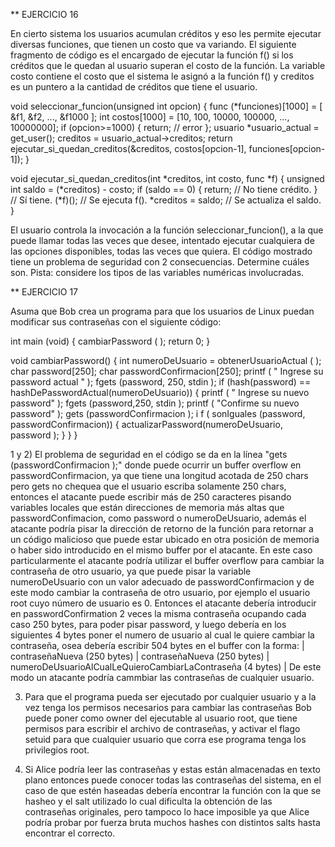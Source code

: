 ** EJERCICIO 16 

En cierto sistema los usuarios acumulan créditos y eso les permite ejecutar diversas funciones, que tienen un costo que va variando. 
El siguiente fragmento de código es el encargado de ejecutar la función f() si los créditos que le quedan al usuario superan el costo de la función. La variable costo
contiene el costo que el sistema le asignó a la función f() y creditos es un puntero a la cantidad de
créditos que tiene el usuario.

void seleccionar_funcion(unsigned int opcion) {
  func (*funciones)[1000] = [ &f1, &f2, ..., &f1000 ];
  int costos[1000] = [10, 100, 10000, 100000, ..., 10000000];
  if (opcion>=1000) { return; // error };
  usuario *usuario_actual = get_user();
  creditos = usuario_actual->creditos;
  return ejecutar_si_quedan_creditos(&creditos, costos[opcion-1], funciones[opcion-1]);
}

void ejecutar_si_quedan_creditos(int *creditos, int costo, func *f) {
  unsigned int saldo = (*creditos) - costo;
  if (saldo == 0) {
  return; // No tiene crédito.
  }
  // Sí tiene.
  (*f)(); // Se ejecuta f().
  *creditos = saldo; // Se actualiza el saldo.
}

El usuario controla la invocación a la función seleccionar_funcion(), a la que puede llamar
todas las veces que desee, intentado ejecutar cualquiera de las opciones disponibles, todas las veces
que quiera.
El código mostrado tiene un problema de seguridad con 2 consecuencias. Determine cuáles son.
Pista: considere los tipos de las variables numéricas involucradas.

** EJERCICIO 17

Asuma que Bob crea un programa para que los usuarios de Linux puedan modificar sus contraseñas
con el siguiente código:

int main (void) {
  cambiarPassword ( );
  return 0;
}

void cambiarPassword() {
  int numeroDeUsuario = obtenerUsuarioActual ( );
  char password[250];
  char passwordConfirmacion[250];
  printf ( " Ingrese su password actual " );
  fgets (password, 250, stdin );
  if (hash(password) == hashDePasswordActual(numeroDeUsuario)) {
      printf ( " Ingrese su nuevo password" );
      fgets (password,250, stdin );
      printf ( "Confirme su nuevo password" );
      gets (passwordConfirmacion );
      i f ( sonIguales (password, passwordConfirmacion)) {
        actualizarPassword(numeroDeUsuario, password );
      }
  }
}

1 y 2) El problema de seguridad en el código se da en la línea "gets (passwordConfirmacion );" donde puede ocurrir un buffer overflow en passwordConfirmacion, ya que tiene una longitud
  acotada de 250 chars pero gets no chequea que el usuario escriba solamente 250 chars, entonces el atacante puede escribir más de 250 caracteres pisando variables locales que están
  direcciones de memoria más altas que passwordConfimacion, como password o numeroDeUsuario, además el atacante podría pisar la dirección de retorno de la función para retornar
  a un código malicioso que puede estar ubicado en otra posición de memoria o haber sido introducido en el mismo buffer por el atacante. En este caso particularmente el atacante
  podría utilizar el buffer overflow para cambiar la contraseña de otro usuario, ya que puede pisar la variable numeroDeUsuario con un valor adecuado de passwordConfirmacion y
  de este modo cambiar la contraseña de otro usuario, por ejemplo el usuario root cuyo número de usuario es 0. 
  Entonces el atacante debería introducir en passwordConfirmation 2 veces la misma contraseña ocupando cada caso 250 bytes, para poder pisar password, y luego debería en los 
  siguientes 4 bytes poner el numero de usuario al cual le quiere cambiar la contraseña, osea debería escribir 504 bytes en el buffer con la forma:
  | contraseñaNueva (250 bytes) | contraseñaNueva (250 bytes) | numeroDeUsuarioAlCualLeQuieroCambiarLaContraseña (4 bytes) | 
  De este modo un atacante podría cammbiar las contraseñas de cualquier usuario.

3) Para que el programa pueda ser ejecutado por cualquier usuario y a la vez tenga los permisos necesarios para cambiar las contraseñas Bob puede poner como owner del ejecutable
   al usuario root, que tiene permisos para escribir el archivo de contraseñas, y activar el flago setuid para que cualquier usuario que corra ese programa tenga los privilegios root.

4) Si Alice podría leer las contraseñas y estas están almacenadas en texto plano entonces puede conocer todas las contraseñas del sistema, en el caso de que estén haseadas
   debería encontrar la función con la que se hasheo y el salt utilizado lo cual dificulta la obtención de las contraseñas originales, pero tampoco lo hace imposible ya que
   Alice podría probar por fuerza bruta muchos hashes con distintos salts hasta encontrar el correcto.
